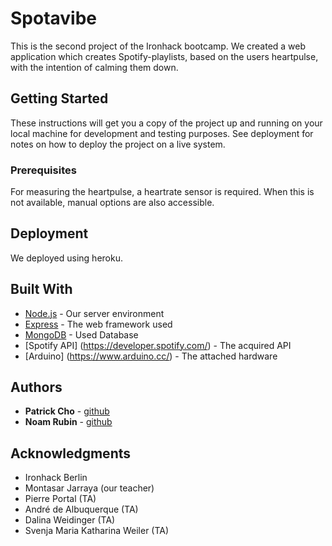# Spotavibe

This is the second project of the Ironhack bootcamp. We created a web application which creates Spotify-playlists, based on the users heartpulse, with the intention of calming them down. 

## Getting Started

These instructions will get you a copy of the project up and running on your local machine for development and testing purposes. See deployment for notes on how to deploy the project on a live system.

### Prerequisites

For measuring the heartpulse, a heartrate sensor is required. When this is not available, manual options are also accessible.

## Deployment

We deployed using heroku.

## Built With

- [Node.js](https://nodejs.org/en/) - Our server environment
- [Express](https://expressjs.com/) - The web framework used
- [MongoDB](https://www.mongodb.com/) - Used Database
- [Spotify API] (https://developer.spotify.com/) - The acquired API
- [Arduino] (https://www.arduino.cc/) - The attached hardware


## Authors

- **Patrick Cho** - [github](https://github.com/fluxpat)
- **Noam Rubin** - [github](https://github.com/noamrubin22)

## Acknowledgments

- Ironhack Berlin
- Montasar Jarraya (our teacher)
- Pierre Portal (TA)
- André de Albuquerque (TA)
- Dalina Weidinger (TA)
- Svenja Maria Katharina Weiler (TA)
